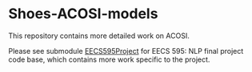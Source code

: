 # Shoes-ACOSI-models

This repository contains more detailed work on ACOSI.

Please see submodule [EECS595Project](https://github.com/qwzhaox/EECS595Project.git) for EECS 595: NLP final project code base, which contains more work specific to the project.
